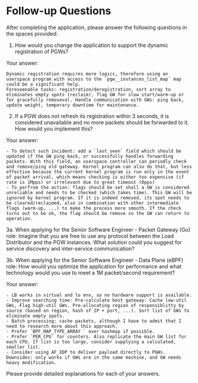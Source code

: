 # Follow-up Questions

After completing the application, please answer the following questions in the spaces provided:

1. How would you change the application to support the dynamic registration of PGWs?

Your answer:
```
Dynamic registration requires more logics, therefore using an userspace program with access to the `pgw__instances_list_map` map could be a significant help.
Foreseenable tasks: registration/deregistration, sort array to eliminates empty spots (reclaim), flag GW for slow start/warm-up or for gracefully removeval. Handle communication with GWs: ping back, update weight, temporary downtime for maintenance. 

```

2. If a PGW does not refresh its registration within 3 seconds, it is considered unavailable and no more packets should be forwarded to it. How would you implement this?

Your answer:
```
- To detect such incident: add a `last_seen` field which should be updated if the GW ping back, or successfully handles forwarding packets. With this field, an userspace controller can periodly check and remove/ping old gateway. Kernel program can also do that, but less effective because the current kernel program is run only in the event of packet arrival, which means checking is either too expensive (if rate is 1Mpps) or irrelevant due to great timeout (0pps)
- To perfrom the action: flags should be set shall a GW is considered unreliable and needs to be checked (which takes time). This GW will be ignored by kernel program. If it is indeed removed, its spot needs to be cleared/reclaimed, also in combination with other intermediate flags (warm-up, ...) to make the process more smooth. If the check turns out to be ok, the flag should be remove so the GW can return to operation.
```

3a. When applying for the Senior Software Engineer - Packet Gateway (Go) role:
Imagine that you are free to use any protocol between the Load Distributor and the PGW instances. What solution could you suggest for service discovery and inter-service communication?

3b. When applying for the Senior Software Engineer - Data Plane (eBPF) role:
How would you optimize the application for performance and what technology would you use to meet a 1M packet/second requirement?

Your answer:
```
- LB works in virtual and lo env, so no hardware support is available. 
- Improve searching time: Pre-calculate best gateway: Cache low-util GWs, Flag high-util GWs. Pre-allocating region of responsiblitty by source (based on region, hash of IP + port, ...). Sort list of GWs to eliminate empty spots.
- Batch processing: cache packets, although I have to admit that I need to research more about this approach.
- Prefer `BPF_MAP_TYPE_ARRAY ` over hashmap if possible.
- Prefer `PER_CPU` for counters. Also replicate the main GW list for each CPU. If list is too large, consider supplying a calculated, smaller list.
- Consider using AF_XDP to deliver payload directly to PGWs. Downsides: only works if GWs are in the same machine, and GW needs heavy modification.

```

Please provide detailed explanations for each of your answers.
